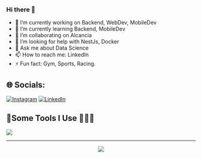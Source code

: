 ### Hi there 👋

<!--
**DHurtado714-itesm/DHurtado714-itesm** is a ✨ _special_ ✨ repository because its `README.md` (this file) appears on your GitHub profile.

Here are some ideas to get you started:

-->

- 🔭 I’m currently working on Backend, WebDev, MobileDev
- 🌱 I’m currently learning Backend, MobileDev
- 👯 I’m collaborating on Alcancia
- 🤔 I’m looking for help with NestJs, Docker
- 💬 Ask me about Data Science
- 📫 How to reach me: LinkedIn
- ⚡ Fun fact: Gym, Sports, Racing.


## 🌐 Socials:
[![Instagram](https://img.shields.io/badge/Instagram-%23E4405F.svg?logo=Instagram&logoColor=white)](https://instagram.com/@danielhurtado714) [![LinkedIn](https://img.shields.io/badge/LinkedIn-%230077B5.svg?logo=linkedin&logoColor=white)](https://linkedin.com/in/https://www.linkedin.com/in/daniel-hurtado-giraldo/?locale=en_US) 


## 🚀Some Tools I Use 🧑🏻‍🚀

<p align="left">    
    <img src="https://skillicons.dev/icons?i=appwrite,aws,docker,express,fastapi,firebase,flask,git,github,githubactions,go,graphql,html,js,jest,linux,mysql,nestjs,nextjs,nginx,nodejs,notion,pnpm,postgres,postman,prisma,py,react,swift,tailwind,ts,vercel,vite,vscode&theme=dark" />
</p>


<!--# 📊 GitHub Stats:-->

---
<div align="center">
  <img src="https://profile-counter.glitch.me/DHurtado714-itesm/count.svg?"  />
</div>

##
<!-- Proudly created with GPRM ( https://gprm.itsvg.in ) -->
